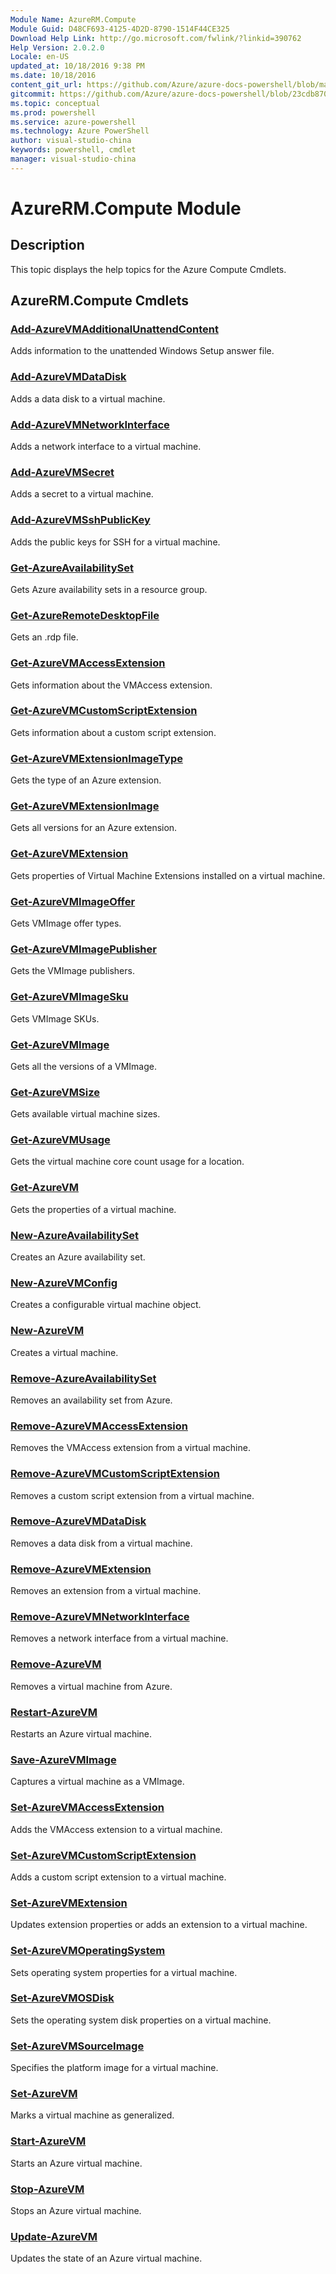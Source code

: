 ```yaml
---
Module Name: AzureRM.Compute
Module Guid: D48CF693-4125-4D2D-8790-1514F44CE325
Download Help Link: http://go.microsoft.com/fwlink/?linkid=390762
Help Version: 2.0.2.0
Locale: en-US
updated_at: 10/18/2016 9:38 PM
ms.date: 10/18/2016
content_git_url: https://github.com/Azure/azure-docs-powershell/blob/master/azureps-cmdlets-docs/ResourceManager/AzureRM.Compute/v0.9.8/AzureRM.Compute.md
gitcommit: https://github.com/Azure/azure-docs-powershell/blob/23cdb8705d4ab9807c0e21b238f3b134a7d49c7d/azureps-cmdlets-docs/ResourceManager/AzureRM.Compute/v0.9.8/AzureRM.Compute.md
ms.topic: conceptual
ms.prod: powershell
ms.service: azure-powershell
ms.technology: Azure PowerShell
author: visual-studio-china
keywords: powershell, cmdlet
manager: visual-studio-china
---
```


# AzureRM.Compute Module
## Description
This topic displays the help topics for the Azure Compute Cmdlets.

## AzureRM.Compute Cmdlets
### [Add-AzureVMAdditionalUnattendContent](.\Add-AzureVMAdditionalUnattendContent.md)
Adds information to the unattended Windows Setup answer file.


### [Add-AzureVMDataDisk](.\Add-AzureVMDataDisk.md)
Adds a data disk to a virtual machine.


### [Add-AzureVMNetworkInterface](.\Add-AzureVMNetworkInterface.md)
Adds a network interface to a virtual machine.


### [Add-AzureVMSecret](.\Add-AzureVMSecret.md)
Adds a secret to a virtual machine.


### [Add-AzureVMSshPublicKey](.\Add-AzureVMSshPublicKey.md)
Adds the public keys for SSH for a virtual machine.


### [Get-AzureAvailabilitySet](.\Get-AzureAvailabilitySet.md)
Gets Azure availability sets in a resource group.


### [Get-AzureRemoteDesktopFile](.\Get-AzureRemoteDesktopFile.md)
Gets an .rdp file.


### [Get-AzureVMAccessExtension](.\Get-AzureVMAccessExtension.md)
Gets information about the VMAccess extension.


### [Get-AzureVMCustomScriptExtension](.\Get-AzureVMCustomScriptExtension.md)
Gets information about a custom script extension.

### [Get-AzureVMExtensionImageType](.\Get-AzureVMExtensionImageType.md)
Gets the type of an Azure extension.


### [Get-AzureVMExtensionImage](.\Get-AzureVMExtensionImage.md)
Gets all versions for an Azure extension.


### [Get-AzureVMExtension](.\Get-AzureVMExtension.md)
Gets properties of Virtual Machine Extensions installed on a virtual machine.

### [Get-AzureVMImageOffer](.\Get-AzureVMImageOffer.md)
Gets VMImage offer types.


### [Get-AzureVMImagePublisher](.\Get-AzureVMImagePublisher.md)
Gets the VMImage publishers.


### [Get-AzureVMImageSku](.\Get-AzureVMImageSku.md)
Gets VMImage SKUs.


### [Get-AzureVMImage](.\Get-AzureVMImage.md)
Gets all the versions of a VMImage.


### [Get-AzureVMSize](.\Get-AzureVMSize.md)
Gets available virtual machine sizes.


### [Get-AzureVMUsage](.\Get-AzureVMUsage.md)
Gets the virtual machine core count usage for a location.


### [Get-AzureVM](.\Get-AzureVM.md)
Gets the properties of a virtual machine.


### [New-AzureAvailabilitySet](.\New-AzureAvailabilitySet.md)
Creates an Azure availability set.


### [New-AzureVMConfig](.\New-AzureVMConfig.md)
Creates a configurable virtual machine object.


### [New-AzureVM](.\New-AzureVM.md)
Creates a virtual machine.


### [Remove-AzureAvailabilitySet](.\Remove-AzureAvailabilitySet.md)
Removes an availability set from Azure.


### [Remove-AzureVMAccessExtension](.\Remove-AzureVMAccessExtension.md)
Removes the VMAccess extension from a virtual machine.


### [Remove-AzureVMCustomScriptExtension](.\Remove-AzureVMCustomScriptExtension.md)
Removes a custom script extension from a virtual machine.


### [Remove-AzureVMDataDisk](.\Remove-AzureVMDataDisk.md)
Removes a data disk from a virtual machine.


### [Remove-AzureVMExtension](.\Remove-AzureVMExtension.md)
Removes an extension from a virtual machine.


### [Remove-AzureVMNetworkInterface](.\Remove-AzureVMNetworkInterface.md)
Removes a network interface from a virtual machine.


### [Remove-AzureVM](.\Remove-AzureVM.md)
Removes a virtual machine from Azure.


### [Restart-AzureVM](.\Restart-AzureVM.md)
Restarts an Azure virtual machine.


### [Save-AzureVMImage](.\Save-AzureVMImage.md)
Captures a virtual machine as a VMImage.


### [Set-AzureVMAccessExtension](.\Set-AzureVMAccessExtension.md)
Adds the VMAccess extension to a virtual machine.


### [Set-AzureVMCustomScriptExtension](.\Set-AzureVMCustomScriptExtension.md)
Adds a custom script extension to a virtual machine.


### [Set-AzureVMExtension](.\Set-AzureVMExtension.md)
Updates extension properties or adds an extension to a virtual machine.


### [Set-AzureVMOperatingSystem](.\Set-AzureVMOperatingSystem.md)
Sets operating system properties for a virtual machine.


### [Set-AzureVMOSDisk](.\Set-AzureVMOSDisk.md)
Sets the operating system disk properties on a virtual machine.


### [Set-AzureVMSourceImage](.\Set-AzureVMSourceImage.md)
Specifies the platform image for a virtual machine.


### [Set-AzureVM](.\Set-AzureVM.md)
Marks a virtual machine as generalized.


### [Start-AzureVM](.\Start-AzureVM.md)
Starts an Azure virtual machine.


### [Stop-AzureVM](.\Stop-AzureVM.md)
Stops an Azure virtual machine.


### [Update-AzureVM](.\Update-AzureVM.md)
Updates the state of an Azure virtual machine.



